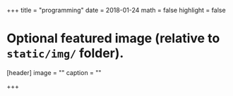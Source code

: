 +++
title = "programming"
date = 2018-01-24
math = false
highlight = false

# Optional featured image (relative to `static/img/` folder).
[header]
image = ""
caption = ""

+++
